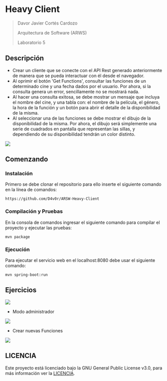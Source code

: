 # Heavy Client

> Davor Javier Cortés Cardozo
>
> Arquitectura de Software (ARWS)
>
> Laboratorio 5

## Descripción

- Crear un cliente que se conecte con el API Rest generado anteriormente de manera que se pueda interactuar con él desde el navegador.
- Al oprimir el botón 'Get Functions', consultar las funciones de un determinado cine y una fecha dados por el usuario. Por ahora, si la consulta genera un error, sencillamente  no se mostrará nada.
- Al hacer una consulta exitosa, se debe mostrar un mensaje que incluya el nombre del cine, y una tabla con: el nombre de la película, el género, la hora de la función y un botón para abrir el detalle de la disponibilidad de la misma.
- Al seleccionar una de las funciones se debe mostrar el dibujo de la disponibilidad de la misma. Por ahora, el dibujo será simplemente una serie de cuadrados en pantalla que representan las sillas, y dependiendo de su disponibilidad tendrán un color distinto.

![](https://gblobscdn.gitbook.com/assets%2F-LWJN2LirJZqzEmpZ3Gn%2F-MHBxsopleYfLgqC4_4Z%2F-MHBz6cqEfdc9Fk6B_mD%2Fimage.png?alt=media&token=af6d765c-5486-4ebf-8a00-c98432f2d2fc)


## Comenzando

### Instalación

Primero se debe clonar el repositorio para ello inserte el siguiente comando en la línea de comandos:

```
https://github.com/D4v0r/ARSW-Heavy-Client
```

### Compilación y Pruebas

En la consola de comandos ingresar el siguiente comando para compilar el proyecto y ejecutar las pruebas:

```
mvn package
```

### Ejecución
Para ejecutar el servicio web en el localhost:8080 debe usar el siguiente comando:

```
mvn spring-boot:run
```

## Ejercicios

![](https://media.discordapp.net/attachments/749330138407370856/758257401869893642/unknown.png?width=1290&height=688)


- Modo administrador

![](https://cdn.discordapp.com/attachments/749330138407370856/760762297399771186/unknown.png)


- Crear nuevas Funciones

![](https://cdn.discordapp.com/attachments/749330138407370856/760763674800947241/unknown.png)


## LICENCIA 
Este proyecto está licenciado bajo la GNU General Public License v3.0, para más información ver la [LICENCIA](https://github.com/D4v0r/ARSW-Heavy-Client/blob/master/LICENSE.txt).
